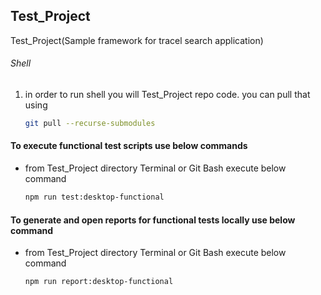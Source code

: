 ## Test_Project

Test_Project(Sample framework for tracel search application)

###### Shell

1. in order to run shell you will Test_Project repo code.
   you can pull that using

   ```bash
   git pull --recurse-submodules
   ```


#### To execute functional test scripts use below commands

- from Test_Project directory Terminal or Git Bash execute below command

  ```bash
  npm run test:desktop-functional
  ```

 
#### To generate and open reports for functional tests locally use below command

- from Test_Project directory Terminal or Git Bash execute below command
  ```bash
  npm run report:desktop-functional
  ```
